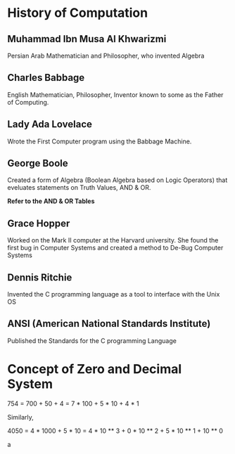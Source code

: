 

#   History of Computation

##  Muhammad Ibn Musa Al Khwarizmi

Persian Arab Mathematician and Philosopher, who invented Algebra

##  Charles Babbage

English Mathematician, Philosopher, Inventor known to some as the Father of Computing.

##  Lady Ada Lovelace

Wrote the First Computer program using the Babbage Machine.

##  George Boole

Created a form of Algebra (Boolean Algebra based on Logic Operators) that eveluates statements on Truth Values, AND & OR.

**Refer to the AND & OR Tables**

##  Grace Hopper

Worked on the Mark II computer at the Harvard university. She found the first bug in Computer Systems and created a method to De-Bug Computer Systems

##  Dennis Ritchie

Invented the C programming language as a tool to interface with the Unix OS

##  ANSI (American National Standards Institute)

Published the Standards for the C programming Language

#   Concept of Zero and Decimal System

754 = 700 + 50 + 4 = 7 * 100 + 5 * 10 + 4 * 1

Similarly, 

4050 = 4 * 1000 + 5 * 10 = 4 * 10 ** 3 + 0 * 10 ** 2 + 5 * 10 ** 1 + 10 ** 0

a